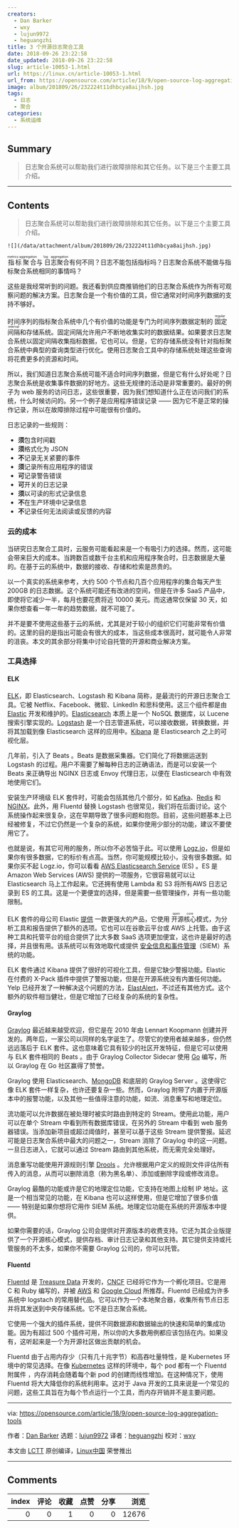 ```yaml
---
creators:
  - Dan Barker
  - wxy
  - lujun9972
  - heguangzhi
title: 3 个开源日志聚合工具
date: 2018-09-26 23:22:58
date_updated: 2018-09-26 23:22:58
slug: article-10053-1.html
url: https://linux.cn/article-10053-1.html
url_from: https://opensource.com/article/18/9/open-source-log-aggregation-tools
image: album/201809/26/232224t11dhbcya8aijhsh.jpg
tags:
  - 日志
  - 聚合
categories:
  - 系统运维
---
```


## Summary

> 日志聚合系统可以帮助我们进行故障排除和其它任务。以下是三个主要工具介绍。

***

<!-- more -->

## Contents

> 
> 日志聚合系统可以帮助我们进行故障排除和其它任务。以下是三个主要工具介绍。
> 
> 
> 

`![](/data/attachment/album/201809/26/232224t11dhbcya8aijhsh.jpg)`

<ruby> 指标聚合 <rt>  metrics aggregation </rt></ruby>与<ruby> 日志聚合 <rt>  log aggregation </rt></ruby>有何不同？日志不能包括指标吗？日志聚合系统不能做与指标聚合系统相同的事情吗？

这些是我经常听到的问题。我还看到供应商推销他们的日志聚合系统作为所有可观察问题的解决方案。日志聚合是一个有价值的工具，但它通常对时间序列数据的支持不够好。

时间序列的指标聚合系统中几个有价值的功能是专门为时间序列数据定制的<ruby> 固定间隔 <rt>  regular interval </rt></ruby>和存储系统。固定间隔允许用户不断地收集实时的数据结果。如果要求日志聚合系统以固定间隔收集指标数据，它也可以。但是，它的存储系统没有针对指标聚合系统中典型的查询类型进行优化。使用日志聚合工具中的存储系统处理这些查询将花费更多的资源和时间。

所以，我们知道日志聚合系统可能不适合时间序列数据，但是它有什么好处呢？日志聚合系统是收集事件数据的好地方。这些无规律的活动是非常重要的。最好的例子为 web 服务的访问日志，这些很重要，因为我们想知道什么正在访问我们的系统，什么时候访问的。另一个例子是应用程序错误记录 —— 因为它不是正常的操作记录，所以在故障排除过程中可能很有价值的。

日志记录的一些规则：

* **须**包含时间戳
* **须**格式化为 JSON
* **不**记录无关紧要的事件
* **须**记录所有应用程序的错误
* **可**记录警告错误
* **可**开关的日志记录
* **须**以可读的形式记录信息
* **不**在生产环境中记录信息
* **不**记录任何无法阅读或反馈的内容

### 云的成本

当研究日志聚合工具时，云服务可能看起来是一个有吸引力的选择。然而，这可能会带来巨大的成本。当跨数百或数千台主机和应用程序聚合时，日志数据是大量的。在基于云的系统中，数据的接收、存储和检索是昂贵的。

以一个真实的系统来参考，大约 500 个节点和几百个应用程序的集合每天产生 200GB 的日志数据。这个系统可能还有改进的空间，但是在许多 SaaS 产品中，即使将它减少一半，每月也要花费将近 10000 美元。而这通常仅保留 30 天，如果你想查看一年一年的趋势数据，就不可能了。

并不是要不使用这些基于云的系统，尤其是对于较小的组织它们可能非常有价值的。这里的目的是指出可能会有很大的成本，当这些成本很高时，就可能令人非常的沮丧。本文的其余部分将集中讨论自托管的开源和商业解决方案。

### 工具选择

#### ELK

[ELK](https://www.elastic.co/webinars/introduction-elk-stack)，即 Elasticsearch、Logstash 和 Kibana 简称，是最流行的开源日志聚合工具。它被 Netflix、Facebook、微软、LinkedIn 和思科使用。这三个组件都是由 [Elastic](https://www.elastic.co/) 开发和维护的。[Elasticsearch](https://www.elastic.co/products/elasticsearch) 本质上是一个 NoSQL 数据库，以 Lucene 搜索引擎实现的。[Logstash](https://www.elastic.co/products/logstash) 是一个日志管道系统，可以接收数据，转换数据，并将其加载到像 Elasticsearch 这样的应用中。[Kibana](https://www.elastic.co/products/kibana) 是 Elasticsearch 之上的可视化层。

几年前，引入了 Beats 。Beats 是数据采集器。它们简化了将数据运送到 Logstash 的过程。用户不需要了解每种日志的正确语法，而是可以安装一个 Beats 来正确导出 NGINX 日志或 Envoy 代理日志，以便在 Elasticsearch 中有效地使用它们。

安装生产环境级 ELK 套件时，可能会包括其他几个部分，如 [Kafka](http://kafka.apache.org/)、[Redis](https://redis.io/) 和 [NGINX](https://www.nginx.com/)。此外，用 Fluentd 替换 Logstash 也很常见，我们将在后面讨论。这个系统操作起来很复杂，这在早期导致了很多问题和抱怨。目前，这些问题基本上已经被修复，不过它仍然是一个复杂的系统，如果你使用少部分的功能，建议不要使用它了。

也就是说，有其它可用的服务，所以你不必苦恼于此。可以使用 [Logz.io](https://logz.io/)，但是如果你有很多数据，它的标价有点高。当然，你可能规模比较小，没有很多数据。如果你买不起 Logz.io，你可以看看 [AWS Elasticsearch Service](https://aws.amazon.com/elasticsearch-service/) (ES) 。ES 是 Amazon Web Services (AWS) 提供的一项服务，它很容易就可以让 Elasticsearch 马上工作起来。它还拥有使用 Lambda 和 S3 将所有AWS 日志记录到 ES 的工具。这是一个更便宜的选择，但是需要一些管理操作，并有一些功能限制。

ELK 套件的母公司 Elastic [提供](https://www.elastic.co/cloud) 一款更强大的产品，它使用<ruby> 开源核心 <rt>  open core </rt></ruby>模式，为分析工具和报告提供了额外的选项。它也可以在谷歌云平台或 AWS 上托管。由于这种工具和托管平台的组合提供了比大多数 SaaS 选项更加便宜，这也许是最好的选择，并且很有用。该系统可以有效地取代或提供 [安全信息和事件管理](https://en.wikipedia.org/wiki/Security_information_and_event_management)（SIEM）系统的功能。

ELK 套件通过 Kibana 提供了很好的可视化工具，但是它缺少警报功能。Elastic 在付费的 X-Pack 插件中提供了警报功能，但是在开源系统没有内置任何功能。Yelp 已经开发了一种解决这个问题的方法，[ElastAlert](https://github.com/Yelp/elastalert)，不过还有其他方式。这个额外的软件相当健壮，但是它增加了已经复杂的系统的复杂性。

#### Graylog

[Graylog](https://www.graylog.org/) 最近越来越受欢迎，但它是在 2010 年由 Lennart Koopmann 创建并开发的。两年后，一家公司以同样的名字诞生了。尽管它的使用者越来越多，但仍然远远落后于 ELK 套件。这也意味着它具有较少的社区开发特征，但是它可以使用与 ELK 套件相同的 Beats 。由于 Graylog Collector Sidecar 使用 [Go](https://opensource.com/tags/go) 编写，所以 Graylog 在 Go 社区赢得了赞誉。

Graylog 使用 Elasticsearch、[MongoDB](https://www.mongodb.com/) 和底层的 Graylog Server 。这使得它像 ELK 套件一样复杂，也许还要复杂一些。然而，Graylog 附带了内置于开源版本中的报警功能，以及其他一些值得注意的功能，如流、消息重写和地理定位。

流功能可以允许数据在被处理时被实时路由到特定的 Stream。使用此功能，用户可以在单个 Stream 中看到所有数据库错误，在另外的 Stream 中看到 web 服务器错误。当添加新项目或超过阈值时，甚至可以基于这些 Stream 提供警报。延迟可能是日志聚合系统中最大的问题之一，Stream 消除了 Graylog 中的这一问题。一旦日志进入，它就可以通过 Stream 路由到其他系统，而无需完全处理好。

消息重写功能使用开源规则引擎 [Drools](https://www.drools.org/) 。允许根据用户定义的规则文件评估所有传入的消息，从而可以删除消息（称为黑名单）、添加或删除字段或修改消息。

Graylog 最酷的功能或许是它的地理定位功能，它支持在地图上绘制 IP 地址。这是一个相当常见的功能，在 Kibana 也可以这样使用，但是它增加了很多价值 —— 特别是如果你想将它用作 SIEM 系统。地理定位功能在系统的开源版本中提供。

如果你需要的话，Graylog 公司会提供对开源版本的收费支持。它还为其企业版提供了一个开源核心模式，提供存档、审计日志记录和其他支持。其它提供支持或托管服务的不太多，如果你不需要 Graylog 公司的，你可以托管。

#### Fluentd

[Fluentd](https://www.fluentd.org/) 是 [Treasure Data](https://www.treasuredata.com/) 开发的，[CNCF](https://www.cncf.io/) 已经将它作为一个孵化项目。它是用 C 和 Ruby 编写的，并被 [AWS](https://aws.amazon.com/blogs/aws/all-your-data-fluentd/) 和 [Google Cloud](https://cloud.google.com/logging/docs/agent/) 所推荐。Fluentd 已经成为许多系统中 logstach 的常用替代品。它可以作为一个本地聚合器，收集所有节点日志并将其发送到中央存储系统。它不是日志聚合系统。

它使用一个强大的插件系统，提供不同数据源和数据输出的快速和简单的集成功能。因为有超过 500 个插件可用，所以你的大多数用例都应该包括在内。如果没有，这听起来是一个为开源社区做出贡献的机会。

Fluentd 由于占用内存少（只有几十兆字节）和高吞吐量特性，是 Kubernetes 环境中的常见选择。在像 [Kubernetes](https://opensource.com/resources/what-is-kubernetes) 这样的环境中，每个 pod 都有一个 Fluentd 附属件 ，内存消耗会随着每个新 pod 的创建而线性增加。在这种情况下，使用 Fluentd 将大大降低你的系统利用率。这对于 Java 开发的工具来说是一个常见的问题，这些工具旨在为每个节点运行一个工具，而内存开销并不是主要问题。

---

via: <https://opensource.com/article/18/9/open-source-log-aggregation-tools>

作者：[Dan Barker](https://opensource.com/users/barkerd427) 选题：[lujun9972](https://github.com/lujun9972) 译者：[heguangzhi](https://github.com/heguangzhi) 校对：[wxy](https://github.com/wxy)

本文由 [LCTT](https://github.com/LCTT/TranslateProject) 原创编译，[Linux中国](https://linux.cn/) 荣誉推出

***

## Comments


|   index |   评论 |   收藏 |   点赞 |   分享 |   浏览 |
|--------:|-------:|-------:|-------:|-------:|-------:|
|       0 |      0 |      1 |      0 |      0 |  12676 |
